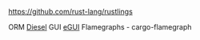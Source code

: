 https://github.com/rust-lang/rustlings

ORM [Diesel](https://diesel.rs/)
GUI [eGUI](https://github.com/emilk/egui)
Flamegraphs - cargo-flamegraph